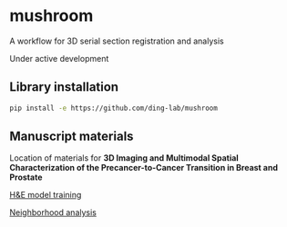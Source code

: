 # mushroom
A workflow for 3D serial section registration and analysis

Under active development

## Library installation

```bash
pip install -e https://github.com/ding-lab/mushroom
```

## Manuscript materials

Location of materials for **3D Imaging and Multimodal Spatial Characterization of the Precancer-to-Cancer Transition in Breast and Prostate**

[H&E model training](https://github.com/ding-lab/mushroom/blob/subclone-resubmission/notebooks/manuscript/submission_v1/step3_train_mushroom_cancer_v2.ipynb)

[Neighborhood analysis](https://github.com/ding-lab/mushroom/blob/subclone-resubmission/notebooks/projects/subclone_paper/step7_figure6_revisions_v2.ipynb)
